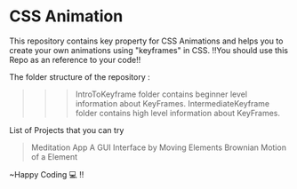 # CSS Animation
 This repository contains key property for CSS Animations and helps you to create your own animations using "keyframes" in CSS.
!!You should use this Repo as an reference to your code!!

The folder structure of the repository :
>>>IntroToKeyframe folder contains beginner level information about KeyFrames. 
>>>IntermediateKeyframe folder contains high level information about KeyFrames. 


 List of Projects that you can try
 > Meditation App
 > A GUI Interface by Moving Elements
 > Brownian Motion of a Element

~Happy Coding 💻 !!